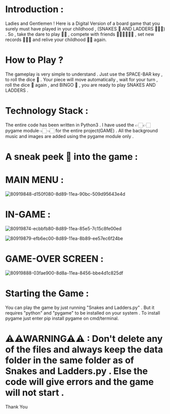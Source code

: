 # Introduction :
Ladies and Gentlemen ! Here is a Digital Version of a board game that you surely must have played in your childhood , (SNAKES 🐍 AND LADDERS 🧗🏻‍♀️) .
So , take the dare to play 🤟🏻 , compete with friends 👱🏻‍♀️👱🏻‍♂️ , set new records 🥇🥈🥉 and relive your childhood 👶🏻 again.

# How to Play ?
The gameplay is very simple to understand . Just use the SPACE-BAR key , to roll the dice 🎲 . Your piece will move automatically , wait for your turn , roll the dice 🎲 again , and
BINGO 🎊 , you are ready to play SNAKES AND LADDERS .

# Technology Stack :
The entire code has been written in Python3 . I have used the 👉🏻👉🏻pygame module👈🏻👈🏻 for the entire project(GAME) . All the background music and images are added using the pygame module only .

# A sneak peek 👀 into the game :

# MAIN MENU :

![80919848-d150f080-8d89-11ea-90bc-509d95643e4d](https://github.com/Prajwal-Pardeshi/SNAKE-LADDER/assets/145054086/b25b7b63-838b-4104-a070-bfdae6798250)


# IN-GAME :

![80919874-ecbbfb80-8d89-11ea-85e5-7c15c8fe00ed](https://github.com/Prajwal-Pardeshi/SNAKE-LADDER/assets/145054086/2714c471-1b96-4a5a-8ef5-d548d4b81915)

![80919879-efb6ec00-8d89-11ea-8b89-ee57ec6f24be](https://github.com/Prajwal-Pardeshi/SNAKE-LADDER/assets/145054086/2d42b169-13cf-4b88-9fb2-a8c033dc7e0b)



# GAME-OVER SCREEN :

![80919888-03fae900-8d8a-11ea-8456-bbe4d1c825df](https://github.com/Prajwal-Pardeshi/SNAKE-LADDER/assets/145054086/031195cf-774e-4e76-b47b-546e149ef96a)


# Starting the Game :
You can play the game by just running "Snakes and Ladders.py" . But it requires "python" and "pygame" to be installed on your system . To install pygame just enter
pip install pygame on cmd/terminal.

# ⚠⚠WARNING⚠⚠ : Don't delete any of the files and always keep the data folder in the same folder as of Snakes and Ladders.py . Else the code will give errors and the game will not start .
Thank You
